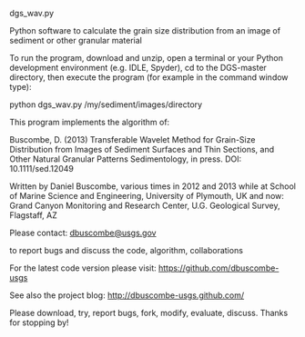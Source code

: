  dgs_wav.py

Python software to calculate the grain size distribution from an image of sediment or other granular material

To run the program, download and unzip, open a terminal or your Python development environment (e.g. IDLE, Spyder), cd to the DGS-master directory, then execute the program (for example in the command window type):

python dgs_wav.py /my/sediment/images/directory

This program implements the algorithm of:

Buscombe, D. (2013) Transferable Wavelet Method for Grain-Size Distribution from Images of Sediment Surfaces and Thin Sections, and Other Natural Granular Patterns
Sedimentology, in press. DOI: 10.1111/sed.12049
 
Written by Daniel Buscombe, various times in 2012 and 2013
while at
School of Marine Science and Engineering, University of Plymouth, UK
and now:
Grand Canyon Monitoring and Research Center, U.G. Geological Survey, Flagstaff, AZ 

Please contact:
dbuscombe@usgs.gov

to report bugs and discuss the code, algorithm, collaborations

For the latest code version please visit:
https://github.com/dbuscombe-usgs

See also the project blog: 
http://dbuscombe-usgs.github.com/

Please download, try, report bugs, fork, modify, evaluate, discuss. Thanks for stopping by!
